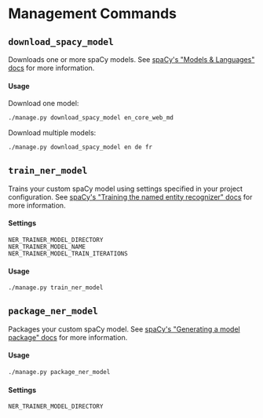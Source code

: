 # Management Commands

## `download_spacy_model`

Downloads one or more spaCy models. See [spaCy's "Models & Languages" docs](https://spacy.io/usage/models) for more information.

#### Usage

Download one model:

```bash
./manage.py download_spacy_model en_core_web_md
```

Download multiple models:
```bash
./manage.py download_spacy_model en de fr
```


## `train_ner_model`

Trains your custom spaCy model using settings specified in your project configuration. See [spaCy's "Training the named entity recognizer" docs](https://spacy.io/usage/training#section-ner) for more information.

#### Settings

```
NER_TRAINER_MODEL_DIRECTORY
NER_TRAINER_MODEL_NAME
NER_TRAINER_MODEL_TRAIN_ITERATIONS
```

#### Usage

```bash
./manage.py train_ner_model
```


## `package_ner_model`

Packages your custom spaCy model. See [spaCy's "Generating a model package" docs](https://spacy.io/usage/training#models-generating) for more information.

#### Usage

```bash
./manage.py package_ner_model
```

#### Settings

```
NER_TRAINER_MODEL_DIRECTORY
```

